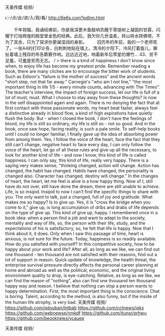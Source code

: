 
天美传媒 视频/




👉/点/此/进/入/观/看/ http://6e6s.com?pdlnn.html




　　千年祝福，我诵经佛前，你是我深更木鱼敲响苏醒于菩提树上凝固的甘霖，闪耀于灯烛辉煌的殿堂里金色的经典。此后，我欠你几世温柔，转山转水转佛塔，不为了其余，只为了探求你更阑湿润的身影。
　　旧历年的年前，我的一个老师死了。一张A4的打印讣告，白刺刺地贴在墙上。清冷的夕阳下，冷风打着旋儿，撕扯着墙上残存的布告簌簌作响。远远近近地，响着新年后零星的爆竹...
	43、贫不足羞，可羞是贫而无志。
/ > there is a kind of happiness I don't know since when, to enjoy life has become my greatest pride.
Remember reading a book, there are many cliches are to encourage the bitter work of students.
Such as Edison's "failure is the mother of success" and the ancient words "short step, not that far away."
Carnegie's "who am I not line," "the most important thing in life 1/5 - every minute counts, advancing with The Times".
The teacher's interview, the impact of foreign success, let our life is full of a lot of must, must.
What I choose to stay away from these thoughts?
Is now in the self disappointed again and again.
There is no denying the fact that at first contact with these passionate words, my heart beat faster, always feel a distinctive already in blood flow, a kind of high aspirations have quietly flush the body.
But - when I closed the book, I don't have the feelings of blood, my life is still so ordinary, my life is still so - not so good.
And in the book, once saw hope, facing reality, is such a pale smile.
To self-help books until I could no longer familiar, I finally gave up the idea of absorbing power from among them.
Yes, I follow the voice of the heart, face the fact that they still can't change, negative heart to face every day, I can only follow the voice of the heart, let go of all these rules and give up all the necessary, to look for another kind of life - and now I know, this kind of life is called happiness.
I can only say, this kind of life, really very happy.
There is a saying very makes sense, "thinking changed, action will change.
Action has changed, the habit has changed.
Habits have changed, the personality is changed also.
Character has changed, destiny will change."
In the changes of heart, the heart, let me feel is alive is a how happy thing.
Now of I, still have do not over, still have done the dream, there are still unable to achieve.
Life, is so insipid.
Insipid to now I can't find the specific things to share with you.
The only want to talk, just a changed, full of joy and gratitude.
What makes me so happy?
Is to give up.
Yes, it is "cross the bridge when you come to it," give up, is long accumulation of dribs and drabs of life depends on the type of give up.
This kind of give up, happy.
I remembered once in a book idea: when a person find a job and want to adapt to the society, mentality and way of life, so, the person with their life, study, and the expectations of his is satisfactory, so, he felt that life is happy.
Now that I think about it, it does.
Only when I saw this passage of time, heart is anxious, is not sure for the future.
Today, happiness is so readily available.
How do you satisfied with yourself?
In this competitive society, how to be happy about your work and life?
After all, as long as we like, we can find out one thousand - ten thousand are not satisfied with their reasons, find out a lot of support in reason.
Quick update of knowledge, the health threat, the enterprise survival pressure directly affects the personal career planning at home and abroad as well as the political, economic, and the original living environment quality to drop, is eye-catching.
Relative, as long as we like, we can find the reason of "nothing", also can find one thousand ten thousand happy way and reason.
I believe that nothing can stop a person wants to happy determination.
First, the most important thing is the conscience.
Chat is boring.
Talent, according to the method, is also funny, but if the inside of the human life atrophy, is very bad.
天美传媒 视频/ https://github.com/qdouban/lntbab
https://github.com/cctnews/jqkx
https://github.com/webnewse/nmkdf
https://github.com/itunsr/prhwu
https://github.com/beooknews/ycauep





天美传媒 视频/
